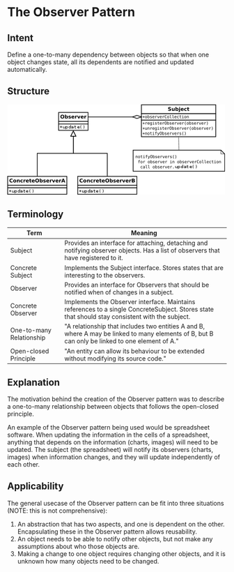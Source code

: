 # The Observer Pattern

## Intent

Define a one-to-many dependency between objects so that when one object changes
state, all its dependents are notified and updated automatically. 

## Structure

![](../data/observer_pattern_uml.png) 

## Terminology

| Term                     | Meaning                                                                                                                                         |
| ------------------------ | ----------------------------------------------------------------------------------------------------------------------------------------------- |
| Subject                  | Provides an interface for attaching, detaching and notifying observer objects.  Has a list of observers that have registered to it.             |
| Concrete Subject         | Implements the Subject interface. Stores states that are interesting to the observers.                                                          |
| Observer                 | Provides an interface for Observers that should be notified when of changes in a subject.                                                       |
| Concrete Observer        | Implements the Observer interface. Maintains references to a single ConcreteSubject. Stores state that should stay consistent with the subject. |
| One-to-many Relationship | "A relationship that includes two entities A and B, where A may be linked to many elements of B, but B can only be linked to one element of A." | 
| Open-closed Principle    | "An entity can allow its behaviour to be extended without modifying its source code."                                                           |

## Explanation

The motivation behind the creation of the Observer pattern was to describe a
one-to-many relationship between objects that follows the open-closed principle.

An example of the Observer pattern being used would be spreadsheet software. 
When updating the information in the cells of a spreadsheet, anything that depends on the information (charts, images) will need to be updated.
The subject (the spreadsheet) will notify its observers (charts, images) when information changes, and they will update independently of each other. 

## Applicability 

The general usecase of the Observer pattern can be fit into three situations (NOTE: this is not comprehensive):

1. An abstraction that has two aspects, and one is dependent on the other. Encapsulating these in the Observer pattern allows reusability.
2. An object needs to be able to notify other objects, but not make any assumptions about who those objects are.
3. Making a change to one object requires changing other objects, and it is unknown how many objects need to be changed.
